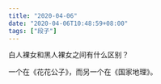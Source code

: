 ```yaml
---
title: "2020-04-06"
date: "2020-04-06T10:48:59+08:00"
tags: ["段子"]
---
```


白人裸女和黑人裸女之间有什么区别？

一个在《花花公子》，而另一个在《国家地理》。